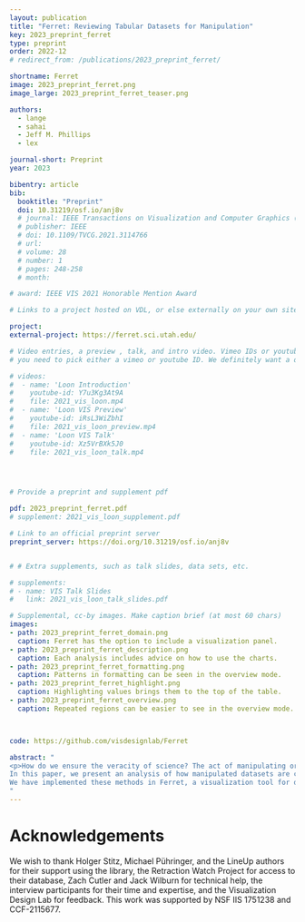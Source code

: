 ```yaml
---
layout: publication
title: "Ferret: Reviewing Tabular Datasets for Manipulation"
key: 2023_preprint_ferret
type: preprint
order: 2022-12
# redirect_from: /publications/2023_preprint_ferret/

shortname: Ferret
image: 2023_preprint_ferret.png
image_large: 2023_preprint_ferret_teaser.png

authors:
  - lange
  - sahai
  - Jeff M. Phillips
  - lex

journal-short: Preprint
year: 2023

bibentry: article
bib:
  booktitle: "Preprint"
  doi: 10.31219/osf.io/anj8v
  # journal: IEEE Transactions on Visualization and Computer Graphics (VIS)
  # publisher: IEEE
  # doi: 10.1109/TVCG.2021.3114766
  # url:
  # volume: 28
  # number: 1
  # pages: 248-258
  # month:

# award: IEEE VIS 2021 Honorable Mention Award

# Links to a project hosted on VDL, or else externally on your own site

project:
external-project: https://ferret.sci.utah.edu/

# Video entries, a preview , talk, and intro video. Vimeo IDs or youtube IDs are supported
# you need to pick either a vimeo or youtube ID. We definitely want a downloadable video too.

# videos:
#  - name: 'Loon Introduction'
#    youtube-id: Y7u3Kg3At9A
#    file: 2021_vis_loon.mp4
#  - name: 'Loon VIS Preview'
#    youtube-id: iRsL3WiZbhI
#    file: 2021_vis_loon_preview.mp4
#  - name: 'Loon VIS Talk'
#    youtube-id: Xz5VrBXk5J0
#    file: 2021_vis_loon_talk.mp4




# Provide a preprint and supplement pdf

pdf: 2023_preprint_ferret.pdf
# supplement: 2021_vis_loon_supplement.pdf

# Link to an official preprint server
preprint_server: https://doi.org/10.31219/osf.io/anj8v


# # Extra supplements, such as talk slides, data sets, etc.

# supplements:
# - name: VIS Talk Slides
#   link: 2021_vis_loon_talk_slides.pdf

# Supplemental, cc-by images. Make caption brief (at most 60 chars)
images:
- path: 2023_preprint_ferret_domain.png
  caption: Ferret has the option to include a visualization panel.
- path: 2023_preprint_ferret_description.png
  caption: Each analysis includes advice on how to use the charts.
- path: 2023_preprint_ferret_formatting.png
  caption: Patterns in formatting can be seen in the overview mode.
- path: 2023_preprint_ferret_highlight.png
  caption: Highlighting values brings them to the top of the table.
- path: 2023_preprint_ferret_overview.png
  caption: Repeated regions can be easier to see in the overview mode.



code: https://github.com/visdesignlab/Ferret

abstract: "
<p>How do we ensure the veracity of science? The act of manipulating or fabricating scientific data has led to many high-profile fraud cases and retractions. Detecting manipulated data, however, is a challenging and time-consuming endeavor. Automated detection methods are limited due to the diversity of data types and manipulation techniques. Furthermore, patterns automatically flagged as suspicious can have reasonable explanations. Instead, we propose a nuanced approach where experts analyze tabular datasets, e.g., as part of the peer-review process, using a guided, interactive visualization approach. 
In this paper, we present an analysis of how manipulated datasets are created and the artifacts these techniques generate. Based on these findings, we propose a suite of visualization methods to surface potential irregularities.
We have implemented these methods in Ferret, a visualization tool for data forensics work. Ferret makes potential data issues salient and provides guidance on spotting signs of tampering and differentiating them from truthful data.</p>
"
---
```


# Acknowledgements

We wish to thank Holger Stitz, Michael Pühringer, and the LineUp authors for their support using the library, the Retraction Watch Project for access to their database, Zach Cutler and Jack Wilburn for technical help, the interview participants for their time and expertise, and the Visualization Design Lab for feedback. This work was supported by NSF IIS 1751238 and CCF-2115677.
